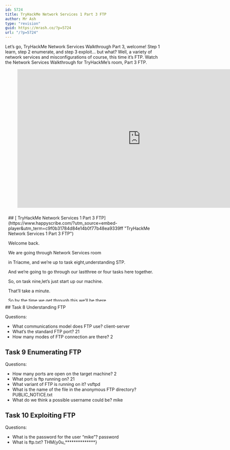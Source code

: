 ```yaml
---
id: 5724
title: TryHackMe Network Services 1 Part 3 FTP
author: Mr Ash
type: "revision"
guid: https://mrash.co/?p=5724
url: "/?p=5724"
---
```


Let’s go, TryHackMe Network Services Walkthrough Part 3, welcome! Step 1 learn, step 2 enumerate, and step 3 exploit… but what? Well, a variety of network services and misconfigurations of course, this time it’s FTP. Watch the Network Services Walkthrough for TryHackMe’s room, Part 3 FTP.

<figure class="wp-block-embed is-type-video is-provider-youtube wp-block-embed-youtube wp-embed-aspect-16-9 wp-has-aspect-ratio"><div class="wp-block-embed__wrapper"><iframe allow="accelerometer; autoplay; clipboard-write; encrypted-media; gyroscope; picture-in-picture" allowfullscreen="" frameborder="0" height="450" loading="lazy" src="https://www.youtube.com/embed/lpjifLzyX8Q?feature=oembed" title="TryHackMe Network Services 1 Part 3 FTP" width="800"></iframe></div></figure><div id="hs-embed-container" style="position:relative;display:flex;width:100%;height:300px;"><div id="hs-embed-placeholder" style="position:absolute;top:0;bottom:0;left:0;right:0;margin:10px;overflow:auto;font-size: 14px !important">## [ TryHackMe Network Services 1 Part 3 FTP](https://www.happyscribe.com/?utm_source=embed-player&utm_term=c9f0b31784d84e14b0f77b48ea9339ff "TryHackMe Network Services 1 Part 3 FTP")

Welcome back.

We are going through Network Services room

in Triacme, and we’re up to task eight,understanding STP.

And we’re going to go through our lastthree or four tasks here together.

So, on task nine,let’s just start up our machine.

That’ll take a minute.

So by the time we get through this,we’ll be there.

And just a heads up,a blog post will be linked below so you

can have a written write up of this ifyou need to go to anywhere specific.

Plus, there will be the timestamps below,so you can skip ahead in the video.

So written or video, whatever you prefer.

Here to help.

All right, let’s go over what is FTP?

So it stands for File Transfer Protocol,and as the name suggests,

protocol to use to allow remotetransfer of files over a network.

It uses a client server model to do thisand as well as will come on to later,

relies on commands and datain a very efficient way.

So how does it work?

A typical FTP session operates using twochannels, a command,

sometimes called a control channel,and then a data channel.

So as the name implies,the command channel is used

for transmitting commands as well asthe replies to those commands,

while the data channel isused for transferring data.

Command, data channel.

Cool.

So FTP operates usinga client server protocol.

This client initiatesa connection with the server.

The server then validates whatever login

credentials are providedand then opens the session.

While the session is open, the clientmay execute FTP commands on the server.

So then there’s active versus passive.

Active is FTP.

The client opens a port and listens.

The server is requiredto actively connect to it.

And a passive server opens a port

and listens passively,and the client connects to it.

So I don’t really understand FTP.

These concepts don’tmake full sense to me.

I understand transferring files over this

protocol, but yeah, I need to definitelydo a bit more research into this.

But anyway, I got the sort of gist of it.

Sofor more detail, we can go and read that,

which I have linked offfor a later reading.

So I really need to do that.

So what communication model does FTP use?

So we do have the client server model, soI’m going to say we’ve got client server.

Cool.And what’s the standard FTP port?

So it didn’t actually sayit in the information.

We can do a quick search off memory.

I think it’s either 20 or 21.

I’m going to go 21.

Cool.

Because I know that there is secure FTPand it’s not 22 because that’s for SSH.

So not really sure how many modesof FTP connections are there.

So if we look at our

active and passive, I think is whatwe determine in connection modes.

So we’ll go for two.Cool.

So that is our task eight.

So moving on to task nine.

We should have our IP by now.

Let’s just make sure that we cansee our machine via a ping request.

Sometimes you don’t see it not a bad thingjust depending on the room,

but in this case, that is justwhat we need to do to see it.

Okay, so let’s get started.

Before we begin, make sureto play the room and enumerate.

So we’re going to use Nmap and we’regoing to try and find out what we can.

So as I read this, let’s justgo ahead and run our Nmap.

Did you just see that weird thing,having the multitannels?

I don’t know.

So when I go VV for verbose,I hit enter, hit up.

So let’s just try this again for both.

We could do a I think I wantto do T four to speed it up.

NowI don’t know if we need to do all

the ports on this and it’s not a bad idea,so might as well.

So let’s just output this to a normalformat and we’ll just call it scan port.

And we’re going to do it against this IP.

And just as a backup, I’m just going totease out to Scanport Bak, just a backup.

Now I think this is going to give useverything going to let that run.

So using the A is going to tryand use the NSE Nmap script engine.

I’m going to try and find otherscripts to run against it.

So that’s what we’regoing to get from Dasha.

I don’t know if it’s a good idearunning this on the initial scan.

I don’t know if this I’ve been not doingthis because I’m just like I just want

to find what ports are open and thenwe can go further from there.

So anyway, you let that run and let’sjust keep reading while that’s running.

So the method,we’re going to be exploiting an anonymous

FTP login to see what files we can accessand if they contain any information

that might allow us to popa shell on the system.

This is common pathway in CTF challenges

and mimics a real life carelessimplementation of an FTP server.

So we’re going to be logginginto the FTP server.

We’ll need to make sure we’re using an FTPclient which is installed on our system.

There should be one installed by default

on Linux operating systemssuch as Cali Parrots.

I’m using cali in VirtualBox.

You can test if there’sone by just typing FTP.

So let’s just go over,

see if we make sure we’ve gotsomething cool into the console.

If you brought up, we have a prompt,so alternative enumeration methods.

So it’s worth noting an extra space here.

It’s worth noting that some vulnerableversions of in Ftpd and some other FTP

server variants returndifferent responses to the CWD.

I have no idea what this means.

Command for home directories which X

exists and those that don’t it can beexploited because you can use issue.

Okay, there’s a vulnerability.

It’s a little bit above my paygrade at the given moment.

We’ll come back to that at another time.

So we’ve got the linksthat I opened up before.

I got to be honest, I don’t go to thesesites that often, so must do that.

Okay, so run an Nmap scan of choice.

So in my case, I’ve run this.

So you can follow alongor you can do your own.

How many ports are openon the target machine?

So as of right now, I can only see one,

so I’m just going to go ahead and seeif it’s going to be the only one.

So, no, there’s more scans to do,there’s more ports to find.

So we’ve got about ten minutes.

Usually I find these scans run for upto 20 minutes and I don’t know if that’s

based on my connectionor the box connection.

So, yeah, not sure.

So we do have a 21 here,so if I type in 21 for the port,

I don’t know if it’s FTP,but I’m assuming because that’s

the default and they haven’tchanged it like the telnet one.

So what variant of FTP is running on it?

So we’re not going to get that information

until this finishes,which says it’s about ten minutes.

So I’m going to pause it there and we’llcontinue once this scan is finished.

So we’ve got our scan that’s completed,

so it took a little bit,but that’s all right.

Let’s try to get the OS runningto try to run a couple of scans.

So let’s go down to here.

So we’ve got a lot that were closed,but we’ve got our TCP running on 21,

which we know is FTP,and it used a script called FTP Anon,

trying to see if we can login with anonymous, and it did say already

that we’re going to try and do that,so there is just further communication.

So do we have anything else that is open?

So how many ports are open?

So if we look here,I can only see one port that’s open.

I think I already tried this.

Was there anything else that I’m missing?

6500 are closed.

So is it technically nothing is open,

or is there something elsethat I’m just not seeing?

I’m notfor three, but that doesn’t say

that there’s something else openthat’s just using trace route.

So kind of confused,I didn’t see anything else.

Now I did use the T four,which speeds up the process.

So this is an instance where Ithink that has actually missed.

So I’m going to do something,I can just guess.

So there’s another port herethat’s actually been missed.

So what I’m going to do is I’m going torun this again, I’m going to continue on.

I’m just going to let thisrun in the background.

I’m just going to put this as two.

I’m just going to do this without the T

four, just to see if it picksup on those other scans.

So I’m going to let that runand we come over here when you continue.

So let’s just change Directories intoour documents, our trihack me,

our network services, and we can seeour scan too, which is in process.

But we can just scan out I mean,

cut out that scan and we cansee what variant of STP.

So we do have this version.

So I’m assuming that that’s the variantwhich was what we were talking about.

I think that must be a different variant.Not sure.

Don’t quote.

Me, but I’m going to assume that thisis the variant that we’re looking at.

Great.

Now we know what type of FTPserver we’re dealing with.

We can check to see if we are able to log

in anonymously, which if we use that Aand used that FTP, it’s confirmed.

Yes, we can.

What is the name of the filein the anonymous FTP directory?

So we can just log in basically.

So let’s run FTP and then justagainst this IP.

Is that all?

Cool.

So going into so let’s just try

anonymous and just nopassword login successful.

So there is an unsecure or insecure.

Is it unsecured or insecure?

I’ve seen it written both ways.Cool.

So what is the name?So can we just list out what’s here?

So we have a publicnoticetxtr in this current directory,

so we can read it and wecan’t actually write to it.

So can we cat out this public TXT file?

Invalid command.

So what do you think?

Username?

So we just need to look uplet’s just look up help.

See, we’ve got a list of things.

I’m shocking with these and Idon’t know if it was Get or show.

Let’s have a quick look through.

Was it more let’s try

I think Fget or Mget?

I think that was to download the file.

I think that’s what it is.

I don’t know if there wasjust like a tatted out.

So if I could just m get that,would that m get this?

Yes.

And if we just changeback to where we were, network services.

Did that download that file for us?

There it is.Just over here.

Public notice.So Mget did get it hooray.

So we can cut it out on our local system.

Message from system administrators.Hello.

I hope everyone is aware that the FTP

server will not beavailable over the weekend.

We will be carrying outthis is sort of behind me.

Let’s bring this over here.

Carrying out routine system maintenance.

Backup will be made to my account.

So I will I recommendencrypting any sensitive data.

She is Mike.

So what do we reckon ourpossible username could be?

We’re probably going to gowith Mike on that one.

So check back over there.Great.

Now we have some details about FTP serverwe can crucially a possible username.

Let’s see what we can do with that.

All right, so up to task.

Ten exploiting FTP.

Wow.

Types of FTP similar to telnet.

When using FTP, both the commandand data channels are unencrypted.

I guess that’s why secure FTP exists now.

Any data sent over these channels can be

intercepted and read with datafrom FTP being sent in plain text.

If a man in the middle attack took place,

an attacker could reveal anything sentthrough the protocols, such as passwords.

We have an article herethat explains art poisoning.

Very, very cool.Cool.

So the method breakdown from ournumeration stage which we’ve done.

There is an FTP server running on this

machine, which we know about, wherewe have a possible username of Mike.

And using this information, let’s try andbrute force using a tool called Hydro.

So it’s a very fast online passwordcracking tool

which we can perform a rapid directoryattack against more than 50 protocols.

So remote desktop, secure cell shocket,

secure, shell, SSH, FTP, http, https, SMB,and several databases are much more cool.

So I’ve only used Hydralike a couple of times.

I’m not that familiar with it, but yeah,we can go through and definitely use this.

So let’s back on out of ourFTP anonymous install.

Goodbye.

Okay, just out of interest,we’ve still got this running

in the background and it saysit’s going to take an hour.

I guess that’s why we like to use the T

four to speed it up becausethat’s kind of ridiculous.

I’m probably just going to give up onthat and we’re just going to continue on.

But if you’re interested in how that goes,

let me know and I can putit in the written right up.

Okay, so we’re going to use Hydra.

So here’s a breakdown of ourcommand that we need to do.

So t four number of parallelconnections per target.

I don’t know if that stands for threading,

I don’t understand it, but I thinkthat’s like threading or just target.

So using four per however many tries can

do it once L for the login or usernameuppercase P for the wordlist.

In this case when you use the infamous

Rocky VV, which I think is verbose,sets to very verbose, and then the IP.

And then we go to the protocolwhich will be FTP.

Cool.

So if you didn’t know in your user shareyour Word lists,

if you look in here, you actually havesome this is built into

Kali or Kali Linux, however you wantto say it, that’s where Rockyu is.

And it might be zip.

I think you use Gzip,so I think it was D for decompress.

So if yours is compressed, just like Ijust did, hit list, the list out there.

And if it’s compressed,

you just need to uncompress itand then you’ve got it there.

I’m not sure why it comes that wayin Linux or Kali, but yeah, it does.

So let’s go ahead and run Hydra and just

see if there’s anything elsethat we can pass through.

So we can pass through files orcapital T’s for different tasks.

So we got time.

So there’s a lot that we can do here.

Service.So just off memory,

this was what I remember puttingthe service first FTP and then the IP.

I thought that was the format.

I’m just going to try this and if it’s

wrong, I’ll just go backto what they recommend.

So I don’t know if this is like because

it’s an older version of Hydra orthere’s just different ways to enter it.

I don’t know, but okay,let’s give it a go.

So, Hydra,

I’m not going to specify the T just outof interest because I was mucking around

with another one and Icould do it up to like 64.

So I don’t know if that creates issues.

Like if the faster it goes,

it’s like you can get incorrectinformation, sort of like Nmap can do.

So I don’t know, I’m just goingto leave that out just for now.

So we do have the possibleusername of mike.

So we type mike in, we’ll gouppercase P for that wordlist.

So let’s use an absolute file path

to the wordshare wordlist,

and then we’ll use the RockYou,and then we’ll use the double verbose.

I don’t know if we needto do capital V for that.

I’ll just do it and then I’m goingto go FTP and then the IP address.

So if this spits out an error,I’ll go back and see what they say.

But yeah, wow.

So it’s working and we havegot a successful login.

So the verbose was really cool becauseyou could see exactly what it’s trying.

So if you don’t know that the Rockypassword list, these are all the most

common passwords that were in the Rockydatabase, is all story to it.

But yeah, it found mike and password,

so probably could have justguessed that, but good to know.

I should have also actually ranthis and teared it into a file.

Like I could have just called hydracould have done that.

So then I’ve got a backup of it, butbingo, now we can log in with that user.

So remember we logged inwith the yes, that’s the right one.

So log in through there.

So the name we’re going to log in is mike.

The password is going to be password

and then we should be in FTP,so we can go list hooray.

And there’s FTP and FTP text.So it says.

What is FTP?

So let’s use that Mget to transferthat over to our

download that list that out and we’ve got

are you sure you want to do that?

Yes, please.

And there we go.

FTP So what I’ll do is I’ll just exitand I’ll just put it on the big screen,

cat out FTP text,and there is our final flag.

We did it.

So that’s really fun.

I really enjoyed this room.

Even going through this another time,

there’s still lots that Ihaven’t fully grasped.

So this is really good for me to gothrough and I hope it was good for you.

So you got one last task therein eleven and we can just hit that.

So, yeah, if you enjoyed this, awesome.

Thanks for coming along with me.

If you want, stick around,

there’s going to be more videos,some more tri Hackney Content coming up.

If you need anything,just reach out, leave a comment.

Let me know if you get stuck on anything

or you just want to talkabout the room or anything.

Happy to do that.

Like I said, at the start of the video,there will be a written write up.

So if you want the written write upto go through, that will be below.

Feel free to subscribe to thenewsletter if you would like to.

Otherwise yeah, I’ll seeyou in the next one.

Bye.

</div><div class="hs-embed" data-hide_video="true" data-id="c9f0b31784d84e14b0f77b48ea9339ff" data-private_text="true"></div><script>
var js=document.createElement('script');js.type='text/javascript';js.async=true;js.src='https://embed.happyscribe.co/main.js';document.head.appendChild(js);
</script></div><style type="text/css"> ._h1s512 { white-space: nowrap; } </style>## Task 8 Understanding FTP

Questions:

- What communications model does FTP use? client-server
- What’s the standard FTP port? 21
- How many modes of FTP connection are there? 2

## Task 9 Enumerating FTP

Questions:

- How many ports are open on the target machine? 2
- What port is ftp running on? 21
- What variant of FTP is running on it? vsftpd
- What is the name of the file in the anonymous FTP directory? PUBLIC\_NOTICE.txt
- What do we think a possible username could be? mike

## Task 10 Exploiting FTP

Questions:

- What is the password for the user “mike”? password
- What is ftp.txt? THM{y0u\_\*\*\*\*\*\*\*\*\*\*\*\*\*\*}
